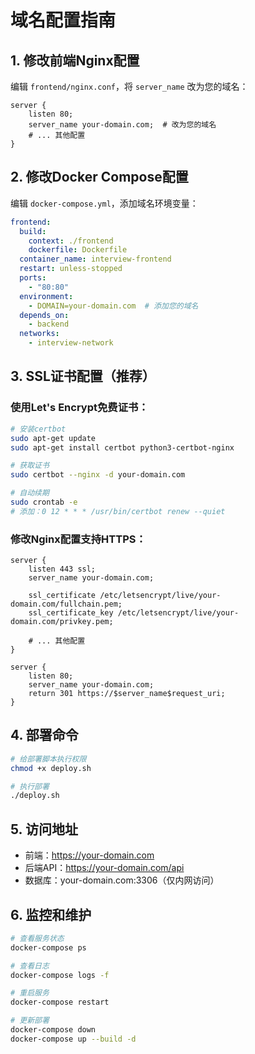 # 域名配置指南

## 1. 修改前端Nginx配置

编辑 `frontend/nginx.conf`，将 `server_name` 改为您的域名：

```nginx
server {
    listen 80;
    server_name your-domain.com;  # 改为您的域名
    # ... 其他配置
}
```

## 2. 修改Docker Compose配置

编辑 `docker-compose.yml`，添加域名环境变量：

```yaml
frontend:
  build:
    context: ./frontend
    dockerfile: Dockerfile
  container_name: interview-frontend
  restart: unless-stopped
  ports:
    - "80:80"
  environment:
    - DOMAIN=your-domain.com  # 添加您的域名
  depends_on:
    - backend
  networks:
    - interview-network
```

## 3. SSL证书配置（推荐）

### 使用Let's Encrypt免费证书：

```bash
# 安装certbot
sudo apt-get update
sudo apt-get install certbot python3-certbot-nginx

# 获取证书
sudo certbot --nginx -d your-domain.com

# 自动续期
sudo crontab -e
# 添加：0 12 * * * /usr/bin/certbot renew --quiet
```

### 修改Nginx配置支持HTTPS：

```nginx
server {
    listen 443 ssl;
    server_name your-domain.com;
    
    ssl_certificate /etc/letsencrypt/live/your-domain.com/fullchain.pem;
    ssl_certificate_key /etc/letsencrypt/live/your-domain.com/privkey.pem;
    
    # ... 其他配置
}

server {
    listen 80;
    server_name your-domain.com;
    return 301 https://$server_name$request_uri;
}
```

## 4. 部署命令

```bash
# 给部署脚本执行权限
chmod +x deploy.sh

# 执行部署
./deploy.sh
```

## 5. 访问地址

- 前端：https://your-domain.com
- 后端API：https://your-domain.com/api
- 数据库：your-domain.com:3306（仅内网访问）

## 6. 监控和维护

```bash
# 查看服务状态
docker-compose ps

# 查看日志
docker-compose logs -f

# 重启服务
docker-compose restart

# 更新部署
docker-compose down
docker-compose up --build -d
``` 